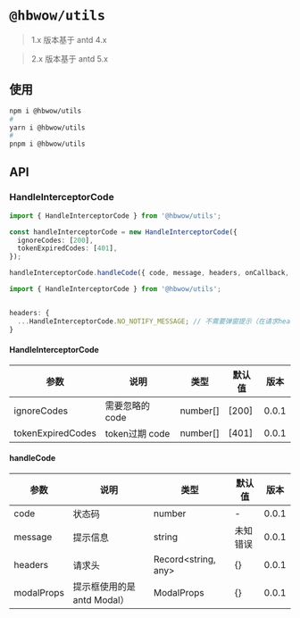 # `@hbwow/utils`

> 1.x 版本基于 antd 4.x

> 2.x 版本基于 antd 5.x

## 使用

```BASH
npm i @hbwow/utils
#
yarn i @hbwow/utils
#
pnpm i @hbwow/utils
```

## API

### HandleInterceptorCode

```ts
import { HandleInterceptorCode } from '@hbwow/utils';

const handleInterceptorCode = new HandleInterceptorCode({
  ignoreCodes: [200],
  tokenExpiredCodes: [401],
});

handleInterceptorCode.handleCode({ code, message, headers, onCallback, modalProps });
```

```ts
import { HandleInterceptorCode } from '@hbwow/utils';


headers: {
  ...HandleInterceptorCode.NO_NOTIFY_MESSAGE; // 不需要弹窗提示（在请求headers里面添加）
}

```

#### HandleInterceptorCode

| 参数              | 说明            | 类型     | 默认值 | 版本  |
| ----------------- | --------------- | -------- | ------ | ----- |
| ignoreCodes       | 需要忽略的 code | number[] | [200]  | 0.0.1 |
| tokenExpiredCodes | token过期 code  | number[] | [401]  | 0.0.1 |

#### handleCode

| 参数       | 说明                        | 类型                | 默认值   | 版本  |
| ---------- | --------------------------- | ------------------- | -------- | ----- |
| code       | 状态码                      | number              | -        | 0.0.1 |
| message    | 提示信息                    | string              | 未知错误 | 0.0.1 |
| headers    | 请求头                      | Record<string, any> | {}       | 0.0.1 |
| modalProps | 提示框使用的是 antd Modal） | ModalProps          | {}       | 0.0.1 |
